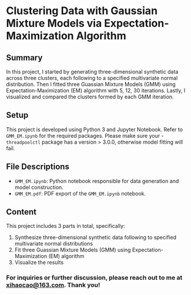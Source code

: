 # Clustering Data with Gaussian Mixture Models via Expectation-Maximization Algorithm

## Summary
In this project, I started by generating three-dimensional synthetic data across three clusters, each following to a specified multivariate normal distribution. Then I 
fitted three Guassian Mixture Models (GMM) using Expectation-Maximization (EM) algorithm with 5, 12, 30 iterations. Lastly, I visualized and compared the clusters formed by each GMM iteration.


## Setup
This project is developed using Python 3 and Jupyter Notebook. Refer to `GMM_EM.ipynb` for the required packages. Please
make sure your -`threadpoolctl` package has a version > 3.0.0, otherwise model fitting will fail.


## File Descriptions
- `GMM_EM.ipynb`: Python notebook responsible for data generation and model construction.
- `GMM_EM.pdf`: PDF export of the `GMM_EM.ipynb` notebook.


## Content
This project includes 3 parts in total, specifically: 
1. Synthesize three-dimensional synthetic data following to specified multivariate normal distributions
2. Fit three Guassian Mixture Models (GMM) using Expectation-Maximization (EM) algorithm
3. Visualize the results

### For inquiries or further discussion, please reach out to me at [xihaocao@163.com](mailto:xihaocao@163.com). Thank you!
